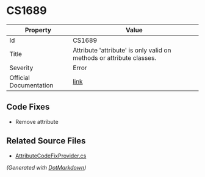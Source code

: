 # CS1689

| Property               | Value                                                                 |
| ---------------------- | --------------------------------------------------------------------- |
| Id                     | CS1689                                                                |
| Title                  | Attribute 'attribute' is only valid on methods or attribute classes\. |
| Severity               | Error                                                                 |
| Official Documentation | [link](http://docs.microsoft.com/en-us/dotnet/csharp/misc/cs1689)     |

## Code Fixes

* Remove attribute

## Related Source Files

* [AttributeCodeFixProvider.cs](../../src/CodeFixes/CSharp/CodeFixes/AttributeCodeFixProvider.cs)

*\(Generated with [DotMarkdown](http://github.com/JosefPihrt/DotMarkdown)\)*